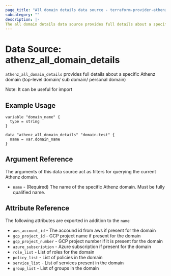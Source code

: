 ```yaml
---
page_title: "All domain details data source - terraform-provider-athenz"
subcategory: ""
description: |-
The all domain details data source provides full details about a specific Athenz domain.
---
```


# Data Source: athenz_all_domain_details

`athenz_all_domain_details` provides full details about a specific Athenz domain (top-level domain/ sub domain/ personal domain)

Note: It can be useful for import  

## Example Usage

```hcl
variable "domain_name" {
  type = string
}

data "athenz_all_domain_details" "domain-test" {
  name = var.domain_name
}
```

## Argument Reference

The arguments of this data source act as filters for querying the current Athenz domain.

- `name` - (Required) The name of the specific Athenz domain. Must be fully qualified name.

## Attribute Reference

The following attributes are exported in addition to the `name`

- `aws_account_id` - The accound id from aws if present for the domain
- `gcp_project_id` - GCP project name if present for the domain
- `gcp_project_number` - GCP project number if it is present for the domain
- `azure_subscription` - Azure subscription if present for the domain
- `role_list` - List of roles for the domain
- `policy_list` - List of policies in the domain
- `service_list` - List of services present in the domain
- `group_list` - List of groups in the domain
